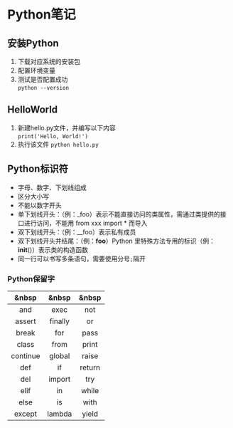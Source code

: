 # Python笔记
## 安装Python
1. 下载对应系统的安装包
2. 配置环境变量
3. 测试是否配置成功  
`python --version`
## HelloWorld
1. 新建hello.py文件，并编写以下内容  
`print('Hello, World!')`
2. 执行该文件 
`python hello.py`
## Python标识符
* 字母、数字、下划线组成
* 区分大小写
* 不能以数字开头
* 单下划线开头：（例：_foo）表示不能直接访问的类属性，需通过类提供的接口进行访问，不能用 from xxx import * 而导入
* 双下划线开头：（例：__foo）表示私有成员
* 双下划线开头并结尾：（例：__foo__）Python 里特殊方法专用的标识（例：__init__()）表示类的构造函数
* 同一行可以书写多条语句，需要使用分号`;`隔开
### Python保留字
&nbsp|&nbsp|&nbsp
|:-:|:-:|:-:|
and	    |  exec	    |not
assert	|  finally	|or
break	|  for	    |pass
class	|  from	    |print
continue|  global	|raise
def	    |  if	    |return
del	    |  import	|try
elif	|  in	    |while
else	|  is	    |with
except	|  lambda	|yield


